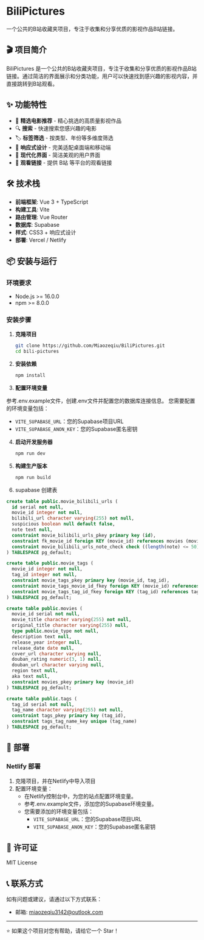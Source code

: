 # BiliPictures

一个公共的B站收藏夹项目，专注于收集和分享优质的影视作品B站链接。

## 🎬 项目简介

BiliPictures 是一个公共的B站收藏夹项目，专注于收集和分享优质的影视作品B站链接。通过简洁的界面展示和分类功能，用户可以快速找到感兴趣的影视内容，并直接跳转到B站观看。

## ✨ 功能特性

- 🎯 **精选电影推荐** - 精心挑选的高质量影视作品
- 🔍 **搜索** - 快速搜索您感兴趣的电影
- 🏷️ **标签筛选** - 按类型、年份等多维度筛选
- 📱 **响应式设计** - 完美适配桌面端和移动端
- 🎨 **现代化界面** - 简洁美观的用户界面
- 🔗 **观看链接** - 提供 B站 等平台的观看链接


## 🛠️ 技术栈

- **前端框架**: Vue 3 + TypeScript
- **构建工具**: Vite
- **路由管理**: Vue Router
- **数据库**: Supabase
- **样式**: CSS3 + 响应式设计
- **部署**: Vercel / Netlify

## 📦 安装与运行

### 环境要求

- Node.js >= 16.0.0
- npm >= 8.0.0

### 安装步骤

1. **克隆项目**
   ```bash
   git clone https://github.com/Miaozeqiu/BiliPictures.git
   cd bili-pictures
   ```

2. **安装依赖**
   ```bash
   npm install
   ```

3. **配置环境变量**
   
  参考.env.example文件，创建.env文件并配置您的数据库连接信息。
  您需要配置的环境变量包括：
  - `VITE_SUPABASE_URL`：您的Supabase项目URL
  - `VITE_SUPABASE_ANON_KEY`：您的Supabase匿名密钥

4. **启动开发服务器**
   ```bash
   npm run dev
   ```

5. **构建生产版本**
   ```bash
   npm run build
   ```
6. supabase 创建表

```sql
create table public.movie_bilibili_urls (
  id serial not null,
  movie_id integer not null,
  bilibili_url character varying(255) not null,
  suspicious boolean null default false,
  note text null,
  constraint movie_bilibili_urls_pkey primary key (id),
  constraint fk_movie_id foreign KEY (movie_id) references movies (movie_id) on delete CASCADE,
  constraint movie_bilibili_urls_note_check check ((length(note) <= 50))
) TABLESPACE pg_default;

create table public.movie_tags (
  movie_id integer not null,
  tag_id integer not null,
  constraint movie_tags_pkey primary key (movie_id, tag_id),
  constraint movie_tags_movie_id_fkey foreign KEY (movie_id) references movies (movie_id) on delete CASCADE,
  constraint movie_tags_tag_id_fkey foreign KEY (tag_id) references tags (tag_id)
) TABLESPACE pg_default;

create table public.movies (
  movie_id serial not null,
  movie_title character varying(255) not null,
  original_title character varying(255) null,
  type public.movie_type not null,
  description text null,
  release_year integer null,
  release_date date null,
  cover_url character varying null,
  douban_rating numeric(3, 1) null,
  douban_url character varying null,
  region text null,
  aka text null,
  constraint movies_pkey primary key (movie_id)
) TABLESPACE pg_default;

create table public.tags (
  tag_id serial not null,
  tag_name character varying(255) not null,
  constraint tags_pkey primary key (tag_id),
  constraint tags_tag_name_key unique (tag_name)
) TABLESPACE pg_default;
```

## 🚀 部署

### Netlify 部署
1. 克隆项目，并在Netlify中导入项目
2. 配置环境变量：
   - 在Netlify控制台中，为您的站点配置环境变量。
   - 参考.env.example文件，添加您的Supabase环境变量。
   - 您需要添加的环境变量包括：
     - `VITE_SUPABASE_URL`：您的Supabase项目URL
     - `VITE_SUPABASE_ANON_KEY`：您的Supabase匿名密钥


## 📄 许可证

MIT License 


## 📞 联系方式

如有问题或建议，请通过以下方式联系：

- 邮箱: miaozeqiu3142@outlook.com

---

⭐ 如果这个项目对您有帮助，请给它一个 Star！